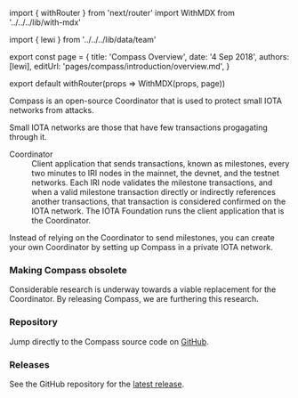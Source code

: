 import { withRouter } from 'next/router'
import WithMDX from '../../../lib/with-mdx'

import { lewi } from '../../../lib/data/team'

export const page = {
title: 'Compass Overview',
date: '4 Sep 2018',
authors: [lewi],
editUrl: 'pages/compass/introduction/overview.md',
}

export default withRouter(props => WithMDX(props, page))

Compass is an open-source Coordinator that is used to protect small IOTA networks from attacks.

Small IOTA networks are those that have few transactions progagating through it.

<dl>
  <dt>Coordinator</dt>
  <dd>Client application that sends transactions, known as milestones, every two minutes to IRI nodes in the mainnet, the devnet, and the testnet networks. Each IRI node validates the milestone transactions, and when a valid milestone transaction directly or indirectly references another transactions, that transaction is considered confirmed on the IOTA network. The IOTA Foundation runs the client application that is the Coordinator. </dd>
  </dl>

Instead of relying on the Coordinator to send milestones, you can create your own Coordinator by setting up Compass in a private IOTA network.

### Making Compass obsolete

Considerable research is underway towards a viable replacement for the Coordinator. By releasing Compass, we are furthering this research. 

### Repository
Jump directly to the Compass source code on [GitHub](https://github.com/iotaledger/compass).

### Releases
See the GitHub repository for the [latest release](https://github.com/iotaledger/compass/releases).
